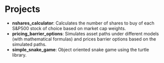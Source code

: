 # Projects
- **nshares_calculator**: Calculates the number of shares to buy of each S&P500 stock of choice based on market cap weights.
- **pricing_barrier_options**: Simulates asset paths under different models (with mathematical formulas) and prices barrier options based on the simulated paths.
- **simple_snake_game**: Object oriented snake game using the turtle library.
